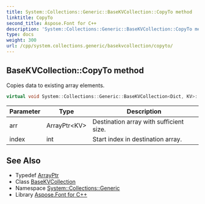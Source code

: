 ```yaml
---
title: System::Collections::Generic::BaseKVCollection::CopyTo method
linktitle: CopyTo
second_title: Aspose.Font for C++
description: 'System::Collections::Generic::BaseKVCollection::CopyTo method. Copies data to existing array elements in C++.'
type: docs
weight: 300
url: /cpp/system.collections.generic/basekvcollection/copyto/
---
```

## BaseKVCollection::CopyTo method


Copies data to existing array elements.

```cpp
virtual void System::Collections::Generic::BaseKVCollection<Dict, KV>::CopyTo(ArrayPtr<KV> arr, int index) override
```


| Parameter | Type | Description |
| --- | --- | --- |
| arr | ArrayPtr\<KV\> | Destination array with sufficient size. |
| index | int | Start index in destination array. |

## See Also

* Typedef [ArrayPtr](../../../system/arrayptr/)
* Class [BaseKVCollection](../)
* Namespace [System::Collections::Generic](../../)
* Library [Aspose.Font for C++](../../../)
